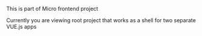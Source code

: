 This is part of Micro frontend project

Currently you are viewing root project that works as a shell for two separate VUE.js apps 

